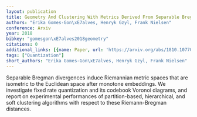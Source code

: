 ```yaml
---
layout: publication
title: Geometry And Clustering With Metrics Derived From Separable Bregman Divergences
authors: "Erika Gomes-Gon\xE7alves, Henryk Gzyl, Frank Nielsen"
conference: Arxiv
year: 2018
bibkey: "gomesgon\xE7alves2018geometry"
citations: 0
additional_links: [{name: Paper, url: 'https://arxiv.org/abs/1810.10770'}]
tags: ["Quantization"]
short_authors: "Erika Gomes-Gon\xE7alves, Henryk Gzyl, Frank Nielsen"
---
```

Separable Bregman divergences induce Riemannian metric spaces that are
isometric to the Euclidean space after monotone embeddings. We investigate
fixed rate quantization and its codebook Voronoi diagrams, and report on
experimental performances of partition-based, hierarchical, and soft clustering
algorithms with respect to these Riemann-Bregman distances.